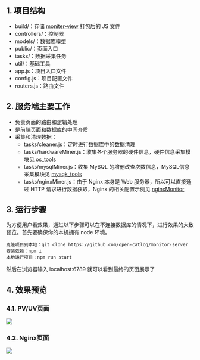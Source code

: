 ## 1. 项目结构

- build/：存储 [moniter-view](https://github.com/open-catlog/monitor-view) 打包后的 JS 文件
- controllers/：控制器
- models/：数据库模型
- public/：页面入口
- tasks/：数据采集任务
- util/：基础工具
- app.js：项目入口文件
- config.js：项目配置文件
- routers.js：路由文件

## 2. 服务端主要工作

  - 负责页面的路由和逻辑处理
  - 是前端页面和数据库的中间介质
  - 采集和清理数据：
      - tasks/cleaner.js：定时进行数据库中的数据清理
      - tasks/hardwareMiner.js：收集各个服务器的硬件信息，硬件信息采集模块见 [os_tools](https://github.com/open-catlog/os_tools)
      - tasks/mysqlMiner.js：收集 MySQL 的增删改查次数信息，MySQL信息采集模块见 [mysqk_tools](https://github.com/open-catlog/mysql_tools)
      - tasks/nginxMiner.js：由于 Nginx 本身是 Web 服务器，所以可以直接通过 HTTP 请求进行数据获取，Nginx 的相关配置示例见 [nginxMonitor](https://github.com/open-catlog/nginxMonitor)

## 3. 运行步骤

为方便用户看效果，通过以下步骤可以在不连接数据库的情况下，进行效果的大致预览。首先要确保你的本机拥有 node 环境。

```
克隆项目到本地：git clone https://github.com/open-catlog/monitor-server
安装依赖：npm i
本地运行项目：npm run start
```

然后在浏览器输入 localhost:6789 就可以看到最终的页面展示了

## 4. 效果预览

### 4.1. PV/UV页面
  ![](http://cdn1.showjoy.com/images/d6/d6a3720b28a24e379d30d985ab3b7f10.png)
### 4.2. Nginx页面
  ![](http://cdn1.showjoy.com/images/af/af9423ee29f34d25a5685bd238b405e8.jpeg)